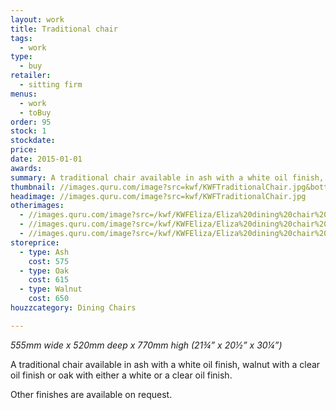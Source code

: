 ```yaml
---
layout: work
title: Traditional chair
tags:
  - work
type:
  - buy
retailer:
  - sitting firm
menus:
  - work
  - toBuy
order: 95
stock: 1
stockdate:
price:
date: 2015-01-01
awards:
summary: A traditional chair available in ash with a white oil finish, walnut with a clear oil finish or oak with either a white or a clear oil finish.
thumbnail: //images.quru.com/image?src=kwf/KWFTraditionalChair.jpg&bottom=0.80625&top=0.14063&width=170
headimage: //images.quru.com/image?src=kwf/KWFTraditionalChair.jpg
otherimages:
  - //images.quru.com/image?src=/kwf/KWFEliza/Eliza%20dining%20chair%201.jpg&bottom=0.9625&top=0.0625&icc=srgb&strip=0
  - //images.quru.com/image?src=/kwf/KWFEliza/Eliza%20dining%20chair%202.jpg&bottom=0.96563&top=0.1&icc=srgb&strip=0
  - //images.quru.com/image?src=/kwf/KWFEliza/Eliza%20dining%20chair%203.jpg&bottom=0.94375&top=0.09375&icc=srgb&strip=0
storeprice: 
  - type: Ash
    cost: 575
  - type: Oak
    cost: 615
  - type: Walnut
    cost: 650
houzzcategory: Dining Chairs

---
```

_555mm wide x 520mm deep x 770mm high (21&frac34;&rdquo; x 20&frac12;&rdquo; x 30&frac14;&rdquo;)_

A traditional chair available in ash with a white oil finish, walnut with a clear oil finish or oak with either a white or a clear oil finish.

Other finishes are available on request.
